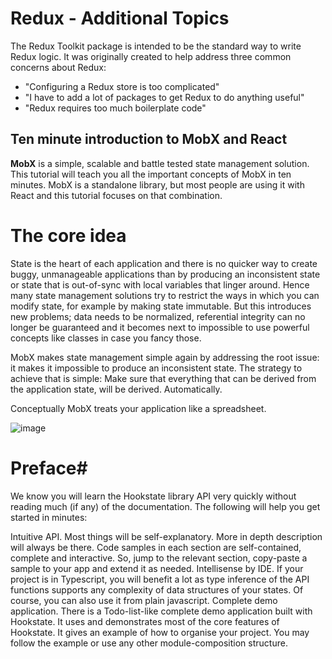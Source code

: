 # Redux - Additional Topics

The Redux Toolkit package is intended to be the standard way to write Redux logic. It was originally created to help address three common concerns about Redux:

- "Configuring a Redux store is too complicated"
- "I have to add a lot of packages to get Redux to do anything useful"
- "Redux requires too much boilerplate code"


## Ten minute introduction to MobX and React

**MobX** is a simple, scalable and battle tested state management solution. This tutorial will teach you all the important concepts of MobX in ten minutes. MobX is a standalone library, but most people are using it with React and this tutorial focuses on that combination.

# The core idea

State is the heart of each application and there is no quicker way to create buggy, unmanageable applications than by producing an inconsistent state or state that is out-of-sync with local variables that linger around. Hence many state management solutions try to restrict the ways in which you can modify state, for example by making state immutable. But this introduces new problems; data needs to be normalized, referential integrity can no longer be guaranteed and it becomes next to impossible to use powerful concepts like classes in case you fancy those.

MobX makes state management simple again by addressing the root issue: it makes it impossible to produce an inconsistent state. The strategy to achieve that is simple: Make sure that everything that can be derived from the application state, will be derived. Automatically.

Conceptually MobX treats your application like a spreadsheet.

![image](https://mobx.js.org/assets/getting-started-assets/overview.png)


# Preface#
We know you will learn the Hookstate library API very quickly without reading much (if any) of the documentation. The following will help you get started in minutes:

Intuitive API. Most things will be self-explanatory. More in depth description will always be there.
Code samples in each section are self-contained, complete and interactive. So, jump to the relevant section, copy-paste a sample to your app and extend it as needed.
Intellisense by IDE. If your project is in Typescript, you will benefit a lot as type inference of the API functions supports any complexity of data structures of your states. Of course, you can also use it from plain javascript.
Complete demo application. There is a Todo-list-like complete demo application built with Hookstate. It uses and demonstrates most of the core features of Hookstate. It gives an example of how to organise your project. You may follow the example or use any other module-composition structure.
